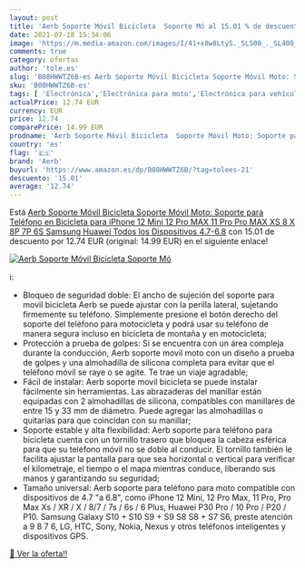 ```yaml
---
layout: post
title: 'Aerb Soporte Móvil Bicicleta  Soporte Mó al 15.01 % de descuento'
date: 2021-07-18 15:34:06
image: 'https://m.media-amazon.com/images/I/41+x8w8LtyS._SL500_._SL400_.jpg'
comments: true
category: ofertas
author: 'tole.es'
slug: 'B08HWWTZ6B-es Aerb Soporte Móvil Bicicleta Soporte Móvil Moto: Soporte...'
sku: 'B08HWWTZ6B-es'
tags: [ 'Electrónica','Electrónica para moto','Electrónica para vehículos','Soportes para moto','aerb','bicicleta', ]
actualPrice: 12.74 EUR
currency: EUR
price: 12.74
comparePrice: 14.99 EUR
prodname: 'Aerb Soporte Móvil Bicicleta  Soporte Móvil Moto: Soporte para Teléfono en Bicicleta para iPhone 12 Mini  12 Pro MAX  11 Pro  Pro MAX XS 8 X 8P 7P 6S  Samsung  Huawei  Todos los Dispositivos 4.7-6.8'
country: 'es'
flag: '🇪🇸'
brand: 'Aerb'
buyurl: 'https://www.amazon.es/dp/B08HWWTZ6B/?tag=tolees-21'
descuento: '15.01'
average: '12.74'
---
```


Está [Aerb Soporte Móvil Bicicleta  Soporte Móvil Moto: Soporte para Teléfono en Bicicleta para iPhone 12 Mini  12 Pro MAX  11 Pro  Pro MAX XS 8 X 8P 7P 6S  Samsung  Huawei  Todos los Dispositivos 4.7-6.8](https://www.amazon.es/dp/B08HWWTZ6B/?tag=tolees-21) con 15.01 de descuento por 12.74 EUR (original: 14.99 EUR) en el siguiente enlace!

[![Aerb Soporte Móvil Bicicleta  Soporte Mó](https://m.media-amazon.com/images/I/41+x8w8LtyS._SL500_._SL400_.jpg)](https://www.amazon.es/dp/B08HWWTZ6B/?tag=tolees-21)

ℹ️:

- Bloqueo de seguridad doble: El ancho de sujeción del soporte para movil bicicleta Aerb se puede ajustar con la perilla lateral, sujetando firmemente su teléfono. Simplemente presione el botón derecho del soporte del teléfono para motocicleta y podrá usar su teléfono de manera segura incluso en bicicleta de montaña y en motocicleta;
- Protección a prueba de golpes: Si se encuentra con un área compleja durante la conducción, Aerb soporte movil moto con un diseño a prueba de golpes y una almohadilla de silicona completa para evitar que el teléfono móvil se raye o se agite. Te trae un viaje agradable;
- Fácil de instalar: Aerb soporte movil bicicleta se puede instalar fácilmente sin herramientas. Las abrazaderas del manillar están equipadas con 2 almohadillas de silicona, compatibles con manillares de entre 15 y 33 mm de diámetro. Puede agregar las almohadillas o quitarlas para que coincidan con su manillar;
- Soporte estable y alta flexibilidad: Aerb soporte para teléfono para bicicleta cuenta con un tornillo trasero que bloquea la cabeza esférica para que su teléfono móvil no se doble al conducir. El tornillo también le facilita ajustar la pantalla para que sea horizontal o vertical para verificar el kilometraje, el tiempo o el mapa mientras conduce, liberando sus manos y garantizando su seguridad;
- Tamaño universal: Aerb soporte para teléfono para moto compatible con dispositivos de 4.7 "a 6.8", como iPhone 12 Mini, 12 Pro Max, 11 Pro, Pro Max Xs / XR / X / 8/7 / 7s / 6s / 6 Plus, Huawei P30 Pro / 10 Pro / P20 / P10. Samsung Galaxy S10 + S10 S9 + S9 S8 S8 + S7 S6, preste atención a 9 8 7 6, LG, HTC, Sony, Nokia, Nexus y otros teléfonos inteligentes y dispositivos GPS.

[🛒 Ver la oferta!!](https://www.amazon.es/dp/B08HWWTZ6B/?tag=tolees-21)
